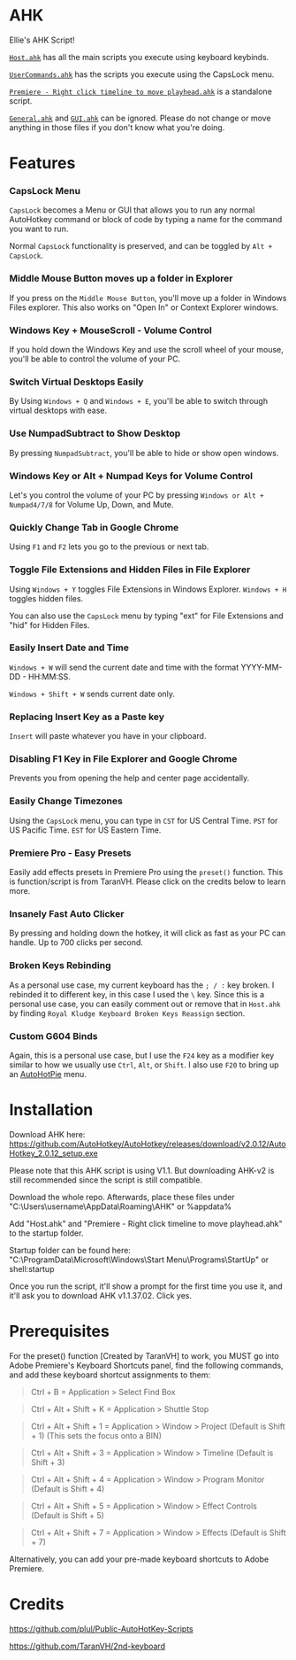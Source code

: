 # AHK

Ellie's AHK Script!

[`Host.ahk`](https://github.com/ellierewind/AHK/blob/main/Host.ahk) has all the main scripts you execute using keyboard keybinds.

[`UserCommands.ahk`](https://github.com/ellierewind/AHK/blob/main/GUI/UserCommands.ahk) has the scripts you execute using the CapsLock menu.

[`Premiere - Right click timeline to move playhead.ahk`](https://github.com/ellierewind/AHK/blob/main/Settings/Premiere%20-%20Right%20click%20timeline%20to%20move%20playhead.ahk) is a standalone script.

[`General.ahk`](https://github.com/ellierewind/AHK/blob/main/Settings/General.ahk) and [`GUI.ahk`](https://github.com/ellierewind/AHK/blob/main/GUI/GUI.ahk) can be ignored. Please do not change or move anything in those files if you don't know what you're doing.


# Features

### CapsLock Menu

`CapsLock` becomes a Menu or GUI that allows you to run any normal AutoHotkey command or block of code by typing a name for the command you want to run.

Normal `CapsLock` functionality is preserved, and can be toggled by `Alt + CapsLock`.


### Middle Mouse Button moves up a folder in Explorer

If you press on the `Middle Mouse Button`, you'll move up a folder in Windows Files explorer. This also works on "Open In" or Context Explorer windows.

### Windows Key + MouseScroll - Volume Control

If you hold down the Windows Key and use the scroll wheel of your mouse, you'll be able to control the volume of your PC.

### Switch Virtual Desktops Easily

By Using `Windows + Q` and `Windows + E`, you'll be able to switch through virtual desktops with ease.

### Use NumpadSubtract to Show Desktop

By pressing `NumpadSubtract`, you'll be able to hide or show open windows.

### Windows Key or Alt + Numpad Keys for Volume Control

Let's you control the volume of your PC by pressing `Windows or Alt + Numpad4/7/8` for Volume Up, Down, and Mute.

### Quickly Change Tab in Google Chrome

Using `F1` and `F2` lets you go to the previous or next tab.

### Toggle File Extensions and Hidden Files in File Explorer

Using `Windows + Y` toggles File Extensions in Windows Explorer. `Windows + H` toggles hidden files.

You can also use the `CapsLock` menu by typing "ext" for File Extensions and "hid" for Hidden Files.

### Easily Insert Date and Time

`Windows + W` will send the current date and time with the format YYYY-MM-DD - HH:MM:SS.

`Windows + Shift + W` sends current date only.

### Replacing Insert Key as a Paste key

`Insert` will paste whatever you have in your clipboard.

### Disabling F1 Key in File Explorer and Google Chrome

Prevents you from opening the help and center page accidentally.

### Easily Change Timezones

Using the `CapsLock` menu, you can type in `CST` for US Central Time. `PST` for US Pacific Time. `EST` for US Eastern Time.

### Premiere Pro  - Easy Presets

Easily add effects presets in Premiere Pro using the `preset()` function. This is function/script is from TaranVH. Please click on the credits below to learn more.

### Insanely Fast Auto Clicker

By pressing and holding down the hotkey, it will click as fast as your PC can handle. Up to 700 clicks per second.

### Broken Keys Rebinding

As a personal use case, my current keyboard has the `; / :` key broken. I rebinded it to different key, in this case I used the `\` key. Since this is a personal use case, you can easily comment out or remove that in `Host.ahk` by finding `Royal Kludge Keyboard Broken Keys Reassign` section.

### Custom G604 Binds

Again, this is a personal use case, but I use the `F24` key as a modifier key similar to how we usually use  `Ctrl`, `Alt`, or `Shift`. I also use `F20` to bring up an [AutoHotPie](https://github.com/dumbeau/AutoHotPie) menu.

# Installation

Download AHK here: https://github.com/AutoHotkey/AutoHotkey/releases/download/v2.0.12/AutoHotkey_2.0.12_setup.exe

Please note that this AHK script is using V1.1. But downloading AHK-v2 is still recommended since the script is still compatible.

Download the whole repo. Afterwards, place these files under "C:\Users\username\AppData\Roaming\AHK" or %appdata%

Add "Host.ahk" and "Premiere - Right click timeline to move playhead.ahk" to the startup folder.

Startup folder can be found here: "C:\ProgramData\Microsoft\Windows\Start Menu\Programs\StartUp" or shell:startup

Once you run the script, it'll show a prompt for the first time you use it, and it'll ask you to download AHK v1.1.37.02. Click yes.

# Prerequisites
 For the preset() function [Created by TaranVH] to work, you MUST go into Adobe Premiere's Keyboard Shortcuts panel, find the following commands, and add these keyboard shortcut assignments to them:
 
 >Ctrl +               B  =      Application > Select Find Box

 >Ctrl + Alt + Shift + K =      Application > Shuttle Stop

 >Ctrl + Alt + Shift + 1 =      Application > Window > Project         (Default is Shift + 1) 
(This sets the focus onto a BIN) 

 >Ctrl + Alt + Shift + 3 =      Application > Window > Timeline        (Default is Shift + 3)

 >Ctrl + Alt + Shift + 4 =      Application > Window > Program Monitor (Default is Shift + 4)

 >Ctrl + Alt + Shift + 5 =      Application > Window > Effect Controls (Default is Shift + 5)

 >Ctrl + Alt + Shift + 7 =      Application > Window > Effects         (Default is Shift + 7)
 

 Alternatively, you can add your pre-made keyboard shortcuts to Adobe Premiere.

# Credits

https://github.com/plul/Public-AutoHotKey-Scripts

https://github.com/TaranVH/2nd-keyboard